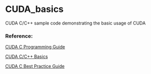 # CUDA_basics
CUDA C/C++ sample code demonstrating the basic usage of CUDA

### Reference:
[CUDA C Programming Guide](https://docs.nvidia.com/cuda/cuda-c-programming-guide/index.html)

[CUDA C/C++ Basics](http://www.nvidia.com/docs/io/116711/sc11-cuda-c-basics.pdf)

[CUDA C Best Practice Guide](https://docs.nvidia.com/cuda/cuda-c-best-practices-guide/index.html)

